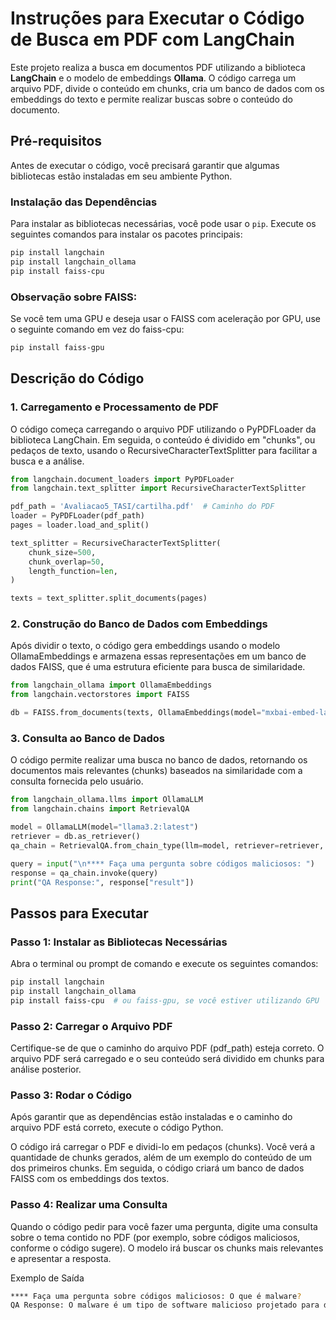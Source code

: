 # Instruções para Executar o Código de Busca em PDF com LangChain

Este projeto realiza a busca em documentos PDF utilizando a biblioteca **LangChain** e o modelo de embeddings **Ollama**. O código carrega um arquivo PDF, divide o conteúdo em chunks, cria um banco de dados com os embeddings do texto e permite realizar buscas sobre o conteúdo do documento.

## Pré-requisitos

Antes de executar o código, você precisará garantir que algumas bibliotecas estão instaladas em seu ambiente Python.

### Instalação das Dependências

Para instalar as bibliotecas necessárias, você pode usar o `pip`. Execute os seguintes comandos para instalar os pacotes principais:

```bash
pip install langchain
pip install langchain_ollama
pip install faiss-cpu
```
### Observação sobre FAISS:
Se você tem uma GPU e deseja usar o FAISS com aceleração por GPU, use o seguinte comando em vez do faiss-cpu:

```bash
pip install faiss-gpu
```
## Descrição do Código
### 1. Carregamento e Processamento de PDF
O código começa carregando o arquivo PDF utilizando o PyPDFLoader da biblioteca LangChain. Em seguida, o conteúdo é dividido em "chunks", ou pedaços de texto, usando o RecursiveCharacterTextSplitter para facilitar a busca e a análise.
```python
from langchain.document_loaders import PyPDFLoader
from langchain.text_splitter import RecursiveCharacterTextSplitter

pdf_path = 'Avaliacao5_TASI/cartilha.pdf'  # Caminho do PDF
loader = PyPDFLoader(pdf_path)
pages = loader.load_and_split()

text_splitter = RecursiveCharacterTextSplitter(
    chunk_size=500,
    chunk_overlap=50,
    length_function=len,
)

texts = text_splitter.split_documents(pages)
```
### 2. Construção do Banco de Dados com Embeddings
Após dividir o texto, o código gera embeddings usando o modelo OllamaEmbeddings e armazena essas representações em um banco de dados FAISS, que é uma estrutura eficiente para busca de similaridade.

```python
from langchain_ollama import OllamaEmbeddings
from langchain.vectorstores import FAISS

db = FAISS.from_documents(texts, OllamaEmbeddings(model="mxbai-embed-large"))
```
### 3. Consulta ao Banco de Dados
O código permite realizar uma busca no banco de dados, retornando os documentos mais relevantes (chunks) baseados na similaridade com a consulta fornecida pelo usuário.
```python python
from langchain_ollama.llms import OllamaLLM
from langchain.chains import RetrievalQA

model = OllamaLLM(model="llama3.2:latest")
retriever = db.as_retriever()
qa_chain = RetrievalQA.from_chain_type(llm=model, retriever=retriever, chain_type="stuff")

query = input("\n**** Faça uma pergunta sobre códigos maliciosos: ")
response = qa_chain.invoke(query)
print("QA Response:", response["result"])
```
## Passos para Executar
### Passo 1: Instalar as Bibliotecas Necessárias
Abra o terminal ou prompt de comando e execute os seguintes comandos:
```bash
pip install langchain
pip install langchain_ollama
pip install faiss-cpu  # ou faiss-gpu, se você estiver utilizando GPU
```
### Passo 2: Carregar o Arquivo PDF
Certifique-se de que o caminho do arquivo PDF (pdf_path) esteja correto. O arquivo PDF será carregado e o seu conteúdo será dividido em chunks para análise posterior.

### Passo 3: Rodar o Código
Após garantir que as dependências estão instaladas e o caminho do arquivo PDF está correto, execute o código Python.

O código irá carregar o PDF e dividi-lo em pedaços (chunks).
Você verá a quantidade de chunks gerados, além de um exemplo do conteúdo de um dos primeiros chunks.
Em seguida, o código criará um banco de dados FAISS com os embeddings dos textos.
### Passo 4: Realizar uma Consulta
Quando o código pedir para você fazer uma pergunta, digite uma consulta sobre o tema contido no PDF (por exemplo, sobre códigos maliciosos, conforme o código sugere). O modelo irá buscar os chunks mais relevantes e apresentar a resposta.

Exemplo de Saída
```bash
**** Faça uma pergunta sobre códigos maliciosos: O que é malware?
QA Response: O malware é um tipo de software malicioso projetado para danificar ou explorar qualquer dispositivo, serviço ou rede...
```
